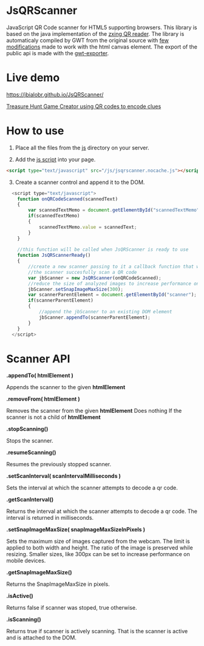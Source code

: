 # JsQRScanner

JavaScript QR Code scanner for HTML5 supporting browsers.
This library is based on the java implementation of the [zxing QR reader](https://github.com/zxing/zxing).
The library is automaticaly compiled by GWT from the original source with [few modifications](https://github.com/jbialobr/gwt-qrscanner) made to work with the html canvas element.
The export of the public api is made with the [gwt-exporter](https://github.com/manolo/gwt-exporter).

# Live demo

https://jbialobr.github.io/JsQRScanner/

[Treasure Hunt Game Creator using QR codes to encode clues](https://treasurehuntqr.appspot.com/treasurehunts/play/5657382461898752?at=106253815718623556511956012583&au=5629499534213120)

# How to use

1) Place all the files from the [js](https://github.com/jbialobr/JsQRScanner/blob/master/war/js/) directory on your server.

2) Add the [js script](https://github.com/jbialobr/JsQRScanner/blob/master/war/js/jsqrscanner.nocache.js) into your page.
```html
<script type="text/javascript" src="/js/jsqrscanner.nocache.js"></script>
```
3) Create a scanner control and append it to the DOM.
```js
  <script type="text/javascript">
    function onQRCodeScanned(scannedText)
    {
    	var scannedTextMemo = document.getElementById("scannedTextMemo");
    	if(scannedTextMemo)
    	{
    		scannedTextMemo.value = scannedText;
    	}
    }
  
    //this function will be called when JsQRScanner is ready to use
    function JsQRScannerReady()
    {
        //create a new scanner passing to it a callback function that will be invoked when
        //the scanner succesfully scan a QR code
        var jbScanner = new JsQRScanner(onQRCodeScanned);
        //reduce the size of analyzed images to increase performance on mobile devices
        jbScanner.setSnapImageMaxSize(300);
    	var scannerParentElement = document.getElementById("scanner");
    	if(scannerParentElement)
    	{
    	    //append the jbScanner to an existing DOM element
    		jbScanner.appendTo(scannerParentElement);
    	}        
    }
  </script> 
```

# Scanner API

**.appendTo( htmlElement )**

Appends the scanner to the given **htmlElement**

**.removeFrom( htmlElement )**

Removes the scanner from the given **htmlElement**
Does nothing If the scanner is not a child of **htmlElement**

**.stopScanning()**

Stops the scanner.

**.resumeScanning()**

Resumes the previously stopped scanner.

**.setScanInterval( scanIntervalMilliseconds )**

Sets the interval at which the scanner attempts to decode a qr code.

**.getScanInterval()**

Returns the interval at which the scanner attempts to decode a qr code.
The interval is returned in milliseconds.

**.setSnapImageMaxSize( snapImageMaxSizeInPixels )**

Sets the maximum size of images captured from the webcam.
The limit is applied to both width and height. The ratio of the image is preserved
while resizing. Smaller sizes, like 300px can be set to increase performance on
mobile devices.

**.getSnapImageMaxSize()**

Returns the SnapImageMaxSize in pixels.

**.isActive()**

Returns false if scanner was stoped, true otherwise.

**.isScanning()**

Returns true if scanner is actively scanning.
That is the scanner is active and is attached to the DOM.
